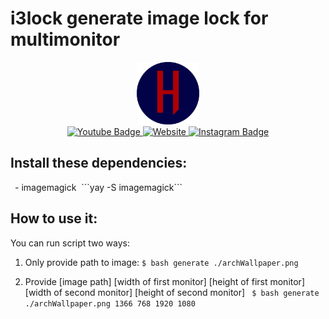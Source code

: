 # i3lock generate image lock for multimonitor

<div id="header" align="center">
    <img src="https://github.com/halina20011/halina20011/blob/main/Halina-Circle.png" width="100"/>
    <div id="badges">
        <a href="https://www.youtube.com/channel/UCG0h6r6T1joRASO29JV9qMQ">
            <img src="https://img.shields.io/badge/YouTube-red?style=for-the-badge&logo=youtube&logoColor=white" alt="Youtube Badge"/>
        </a>
        <a href="https://halina-website.firebaseapp.com/">
            <img src="https://img.shields.io/badge/Website-lightgrey?style=for-the-badge" alt="Website"/>
        </a>
        <a href="https://www.instagram.com/mario.durakovic/">
            <img src="https://img.shields.io/badge/Instagram-blue?style=for-the-badge&logo=instagram&logoColor=white" alt="Instagram Badge"/>
        </a>
    </div>
</div>

<h2>Install these dependencies: </h2>
&ensp;- imagemagick
&nbsp;```yay -S imagemagick```

<h2> How to use it: </h2>

You can run script two ways:

1. Only provide path to image: 
        ```$ bash generate ./archWallpaper.png```


2. Provide [image path] [width of first monitor] [height of first monitor] [width of second monitor] [height of second monitor]
    ``` $ bash generate ./archWallpaper.png 1366 768 1920 1080```
